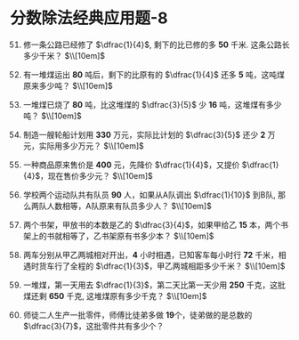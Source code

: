 # 分数除法经典应用题-8

51. 修一条公路已经修了 $\dfrac{1}{4}$, 剩下的比已修的多 **50** 千米. 这条公路长多少千米？
$\\[10em]$

52. 有一堆煤运出 **80** 吨后，剩下的比原有的 $\dfrac{1}{4}$ 还多 **5** 吨，这吨煤原来多少吨？
$\\[10em]$

53. 一堆煤已烧了 **80** 吨，比这堆煤的 $\dfrac{3}{5}$ 少 **16** 吨，这堆煤有多少吨？
$\\[10em]$

54. 制造一艘轮船计划用 **330** 万元，实际比计划的 $\dfrac{3}{5}$ 还少 **2** 万元，实际用多少万元？
$\\[10em]$

55. 一种商品原来售价是 **400** 元，先降价 $\dfrac{1}{4}$，又提价 $\dfrac{1}{4}$，现在售价多少元？
$\\[10em]$

56. 学校两个运动队共有队员 **90** 人，如果从A队调出 $\dfrac{1}{10}$ 到B队, 那么两队人数相等，A队原来有队员多少人？
$\\[10em]$

57. 两个书架，甲放书的本数是乙的 $\dfrac{3}{4}$，如果甲给乙 **15** 本，两个书架上的书就相等了，乙书架原有书多少本？
$\\[10em]$

58. 两车分别从甲乙两城相对开出，**4** 小时相遇，已知客车每小时行 **72** 千米，相遇时货车行了全程的 $\dfrac{1}{3}$，甲乙两城相距多少千米？
$\\[10em]$

59. 一堆煤，第一天用去 $\dfrac{1}{3}$，第二天比第一天少用 **250** 千克，这批煤还剩 **650** 千克, 这堆煤原有多少千克？
$\\[10em]$

60. 师徒二人生产一批零件，师傅比徒弟多做 **19**个，徒弟做的是总数的 $\dfrac{3}{7}$，这批零件共有多少个？
